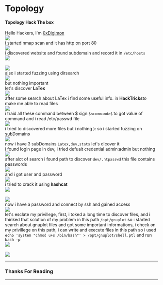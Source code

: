 # Topology
#### Topology Hack The box
Hello Hackers, I'm [0xDigimon](https://www.linkedin.com/in/abdelmawla-elamrosy/)<br><img src="https://github.com/0xDigimon/CyLert-Internship/blob/main/HTB-Machines/Topology/media/01.png?raw=true"><br>
i started nmap scan and it has http on port 80 <br><img src="https://github.com/0xDigimon/CyLert-Internship/blob/main/HTB-Machines/Topology/media/02.png?raw=true"><br> i discovered website and found subdomain and record it in ```/etc/hosts```<br><img src="https://github.com/0xDigimon/CyLert-Internship/blob/main/HTB-Machines/Topology/media/04.png?raw=true"><br><br><img src="https://github.com/0xDigimon/CyLert-Internship/blob/main/HTB-Machines/Topology/media/05.png?raw=true"><br>also i started fuzzing using dirsearch <br><img src="https://github.com/0xDigimon/CyLert-Internship/blob/main/HTB-Machines/Topology/media/03.png?raw=true"><br>but nothing important <br>let's discover <strong>LaTex</strong> <br><img src="https://github.com/0xDigimon/CyLert-Internship/blob/main/HTB-Machines/Topology/media/06.png?raw=true"><br>
after some search about LaTex i find some useful info. in <strong>HackTricks</strong>to make me able to read files<br><img src="https://github.com/0xDigimon/CyLert-Internship/blob/main/HTB-Machines/Topology/media/07.png?raw=true"><br>i traid all these command between $ sign ```$<command>$``` to got value of command and i read /etc/passwd file <br><img src="https://github.com/0xDigimon/CyLert-Internship/blob/main/HTB-Machines/Topology/media/equation.png?raw=true"><br>i tried to discovered more files but i nothing ): so i started fuzzing on subDomains <br><img src="https://github.com/0xDigimon/CyLert-Internship/blob/main/HTB-Machines/Topology/media/09.png?raw=true"><br>now i have 3 subDomains ```Latex,dev,stats``` let's dicover it<br> i found login page in dev, i tried defualt credential admin:admin but nothing <br><img src="https://github.com/0xDigimon/CyLert-Internship/blob/main/HTB-Machines/Topology/media/10.png?raw=true"><br> after alot of search i found path to discover ```dev/.htpasswd``` this file contains passwords <br><img src="https://github.com/0xDigimon/CyLert-Internship/blob/main/HTB-Machines/Topology/media/11.png?raw=true"><br> and i got user and password <br><img src="https://github.com/0xDigimon/CyLert-Internship/blob/main/HTB-Machines/Topology/media/equation2.png?raw=true"><br>i tried to crack it using <strong>hashcat</strong><br><img src="https://github.com/0xDigimon/CyLert-Internship/blob/main/HTB-Machines/Topology/media/12.png?raw=true"><br><br><img src="https://github.com/0xDigimon/CyLert-Internship/blob/main/HTB-Machines/Topology/media/13.png?raw=true"><br>
now i have a password and connect by ssh and gained access <br><img src="https://github.com/0xDigimon/CyLert-Internship/blob/main/HTB-Machines/Topology/media/14.png?raw=true"><br>let's esclate my privillege, first, i toked a long time to discover files, and i thinked that solution of my problem in this path ```/opt/gnuplot``` so i started search about gnuplot files and got some important informations, i check on my privillege on this path, i can write and execute files in this path so i used ```echo 'system "chmod u+s /bin/bash"' > /opt/gnuplot/shell.ptl``` and run ```bash -p```  <br><img src="https://github.com/0xDigimon/CyLert-Internship/blob/main/HTB-Machines/Topology/media/16.png?raw=true"><br><br><img src="https://github.com/0xDigimon/CyLert-Internship/blob/main/HTB-Machines/Topology/media/17.png?raw=true"><br>
<hr>

### Thanks For Reading 
<hr>
